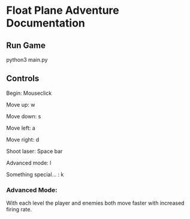 # Float Plane Adventure Documentation

## Run Game

python3 main.py

## Controls

Begin: Mouseclick

Move up: w

Move down: s

Move left: a

Move right: d

Shoot laser: Space bar

Advanced mode: l

Something special... : k

### Advanced Mode:

With each level the player and enemies both move faster with increased firing rate.

